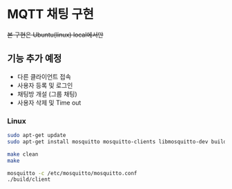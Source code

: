 # MQTT 채팅 구현<br>

~~본 구현은 Ubuntu(linux) local에서만~~
## 기능 추가 예정
- 다른 클라이언트 접속
- 사용자 등록 및 로그인
- 채팅방 개설 (그룹 채팅)
- 사용자 삭제 및 Time out

### Linux
```sh
sudo apt-get update
sudo apt-get install mosquitto mosquitto-clients libmosquitto-dev build-essential

make clean
make

mosquitto -c /etc/mosquitto/mosquitto.conf
./build/client
```
